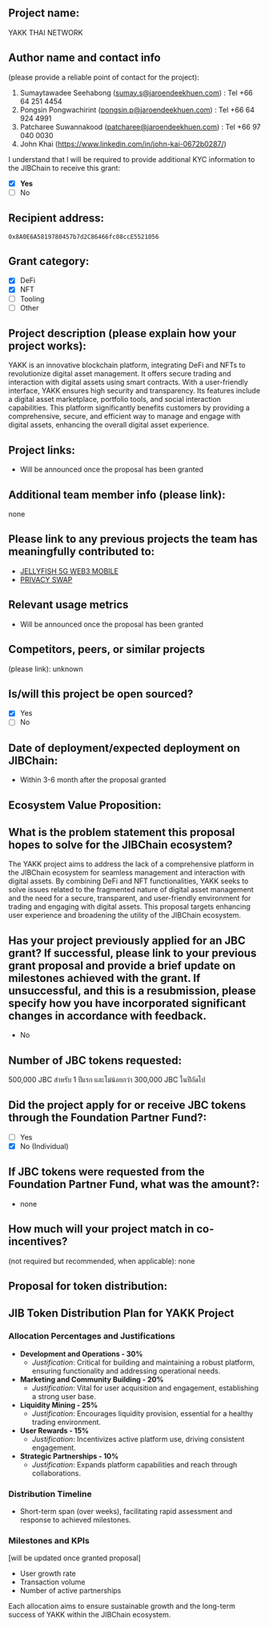 ## Project name: 

YAKK THAI NETWORK 

## Author name and contact info 
(please provide a reliable point of contact for the project):
1. Sumaytawadee Seehabong (sumay.s@jaroendeekhuen.com) : Tel +66 64 251 4454
2. Pongsin Pongwachirint (pongsin.p@jaroendeekhuen.com) : Tel +66 64 924 4991
3. Patcharee Suwannakood (patcharee@jaroendeekhuen.com) : Tel +66 97 040 0030
4. John Khai (https://www.linkedin.com/in/john-kai-0672b0287/) 

I understand that I will be required to provide additional KYC information to the JIBChain  to receive this grant: 
- [x] **Yes**
- [ ] No

## Recipient address:
`0x8A0E6A5819780457b7d2C86466fc08ccE5521056` 

## Grant category: 
- [X] DeFi
- [X] NFT
- [ ] Tooling
- [ ] Other 

## Project description (please explain how your project works):
 
YAKK is an innovative blockchain platform, integrating DeFi and NFTs to revolutionize digital asset management. It offers secure trading and interaction with digital assets using smart contracts. With a user-friendly interface, YAKK ensures high security and transparency. Its features include a digital asset marketplace, portfolio tools, and social interaction capabilities. This platform significantly benefits customers by providing a comprehensive, secure, and efficient way to manage and engage with digital assets, enhancing the overall digital asset experience.

## Project links:

* Will be announced once the proposal has been granted

## Additional team member info (please link):
none

## Please link to any previous projects the team has meaningfully contributed to:
- [JELLYFISH 5G WEB3 MOBILE](https://jellyfi.me/)
- [PRIVACY SWAP](https://privacyswap.finance)

## Relevant usage metrics 
* Will be announced once the proposal has been granted

## Competitors, peers, or similar projects 
(please link): unknown

## Is/will this project be open sourced? 
- [x] Yes
- [ ] No

## Date of deployment/expected deployment on JIBChain:
- Within 3-6 month after the proposal granted

## Ecosystem Value Proposition:

## What is the problem statement this proposal hopes to solve for the JIBChain ecosystem?

The YAKK project aims to address the lack of a comprehensive platform in the JIBChain ecosystem for seamless management and interaction with digital assets. By combining DeFi and NFT functionalities, YAKK seeks to solve issues related to the fragmented nature of digital asset management and the need for a secure, transparent, and user-friendly environment for trading and engaging with digital assets. This proposal targets enhancing user experience and broadening the utility of the JIBChain ecosystem.

## Has your project previously applied for an JBC grant? If successful, please link to your previous grant proposal and provide a brief update on milestones achieved with the grant. If unsuccessful, and this is a resubmission, please specify how you have incorporated significant changes in accordance with feedback.
- No 

## Number of JBC tokens requested:

500,000 JBC สำหรับ 1 ปีแรก และไม่น้อยกว่า 300,000 JBC ในปีถัดไป

## Did the project apply for or receive JBC tokens through the Foundation Partner Fund?:
- [ ] Yes
- [x] No (Individual)

## If JBC tokens were requested from the Foundation Partner Fund, what was the amount?:
- none

## How much will your project match in co-incentives? 
(not required but recommended, when applicable): none

## Proposal for token distribution:

## JIB Token Distribution Plan for YAKK Project

### Allocation Percentages and Justifications

- **Development and Operations - 30%**
  - _Justification_: Critical for building and maintaining a robust platform, ensuring functionality and addressing operational needs.
- **Marketing and Community Building - 20%**
  - _Justification_: Vital for user acquisition and engagement, establishing a strong user base.
- **Liquidity Mining - 25%**
  - _Justification_: Encourages liquidity provision, essential for a healthy trading environment.
- **User Rewards - 15%**
  - _Justification_: Incentivizes active platform use, driving consistent engagement.
- **Strategic Partnerships - 10%**
  - _Justification_: Expands platform capabilities and reach through collaborations.

### Distribution Timeline

- Short-term span (over weeks), facilitating rapid assessment and response to achieved milestones.

### Milestones and KPIs

[will be updated once granted proposal]
- User growth rate
- Transaction volume
- Number of active partnerships


Each allocation aims to ensure sustainable growth and the long-term success of YAKK within the JIBChain ecosystem.
